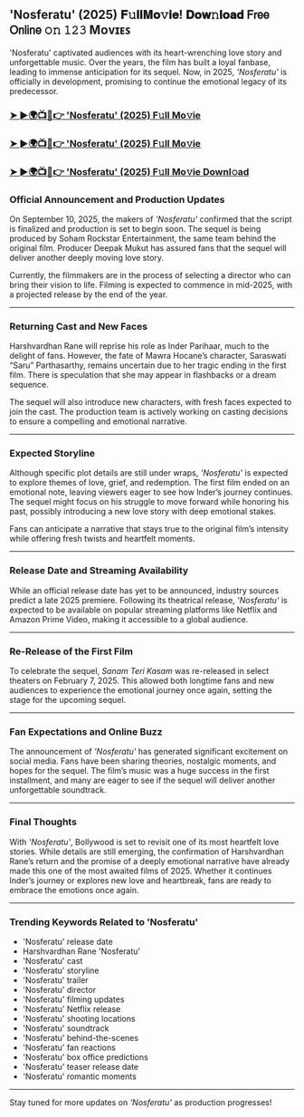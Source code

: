 ##  'Nosferatu' (2025) 𝐅𝚞𝐥𝐥𝐌𝐨𝚟𝐢𝐞! 𝐃𝐨𝐰𝚗𝐥𝐨𝐚𝐝 𝖥𝗋𝖾𝖾 𝖮𝗇𝗅𝗂𝗇𝖾 𝚘𝚗 𝟷𝟸𝟹 Mᴏᴠɪᴇꜱ

 'Nosferatu' captivated audiences with its heart-wrenching love story and unforgettable music. Over the years, the film has built a loyal fanbase, leading to immense anticipation for its sequel. Now, in 2025, *'Nosferatu'* is officially in development, promising to continue the emotional legacy of its predecessor.

### [➤ ►🌍📺📱👉   'Nosferatu' (2025) F𝚞ll Mo𝚟ie](https://t.co/SH34hoBXeG)

### [➤ ►🌍📺📱👉   'Nosferatu' (2025) F𝚞ll Mo𝚟ie](https://t.co/SH34hoBXeG)

### [➤ ►🌍📺📱👉   'Nosferatu' (2025) F𝚞ll Mo𝚟ie Downl𝚘ad](https://t.co/SH34hoBXeG)

### **Official Announcement and Production Updates**

On September 10, 2025, the makers of *'Nosferatu'* confirmed that the script is finalized and production is set to begin soon. The sequel is being produced by Soham Rockstar Entertainment, the same team behind the original film. Producer Deepak Mukut has assured fans that the sequel will deliver another deeply moving love story.

Currently, the filmmakers are in the process of selecting a director who can bring their vision to life. Filming is expected to commence in mid-2025, with a projected release by the end of the year.

---

### **Returning Cast and New Faces**

Harshvardhan Rane will reprise his role as Inder Parihaar, much to the delight of fans. However, the fate of Mawra Hocane’s character, Saraswati “Saru” Parthasarthy, remains uncertain due to her tragic ending in the first film. There is speculation that she may appear in flashbacks or a dream sequence.

The sequel will also introduce new characters, with fresh faces expected to join the cast. The production team is actively working on casting decisions to ensure a compelling and emotional narrative.

---

### **Expected Storyline**

Although specific plot details are still under wraps, *'Nosferatu'* is expected to explore themes of love, grief, and redemption. The first film ended on an emotional note, leaving viewers eager to see how Inder’s journey continues. The sequel might focus on his struggle to move forward while honoring his past, possibly introducing a new love story with deep emotional stakes.

Fans can anticipate a narrative that stays true to the original film’s intensity while offering fresh twists and heartfelt moments.

---

### **Release Date and Streaming Availability**

While an official release date has yet to be announced, industry sources predict a late 2025 premiere. Following its theatrical release, *'Nosferatu'* is expected to be available on popular streaming platforms like Netflix and Amazon Prime Video, making it accessible to a global audience.

---

### **Re-Release of the First Film**

To celebrate the sequel, *Sanam Teri Kasam* was re-released in select theaters on February 7, 2025. This allowed both longtime fans and new audiences to experience the emotional journey once again, setting the stage for the upcoming sequel.

---

### **Fan Expectations and Online Buzz**

The announcement of *'Nosferatu'* has generated significant excitement on social media. Fans have been sharing theories, nostalgic moments, and hopes for the sequel. The film’s music was a huge success in the first installment, and many are eager to see if the sequel will deliver another unforgettable soundtrack.

---

### **Final Thoughts**

With *'Nosferatu'*, Bollywood is set to revisit one of its most heartfelt love stories. While details are still emerging, the confirmation of Harshvardhan Rane’s return and the promise of a deeply emotional narrative have already made this one of the most awaited films of 2025. Whether it continues Inder’s journey or explores new love and heartbreak, fans are ready to embrace the emotions once again.

---

### **Trending Keywords Related to 'Nosferatu'**

- 'Nosferatu' release date  
- Harshvardhan Rane 'Nosferatu'  
- 'Nosferatu' cast  
- 'Nosferatu' storyline  
- 'Nosferatu' trailer  
- 'Nosferatu' director  
- 'Nosferatu' filming updates  
- 'Nosferatu' Netflix release  
- 'Nosferatu' shooting locations  
- 'Nosferatu' soundtrack  
- 'Nosferatu' behind-the-scenes  
- 'Nosferatu' fan reactions  
- 'Nosferatu' box office predictions  
- 'Nosferatu' teaser release date  
- 'Nosferatu' romantic moments  

---

Stay tuned for more updates on *'Nosferatu'* as production progresses!
